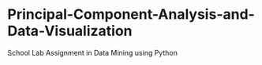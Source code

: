 # Principal-Component-Analysis-and-Data-Visualization
School Lab Assignment in Data Mining using Python
